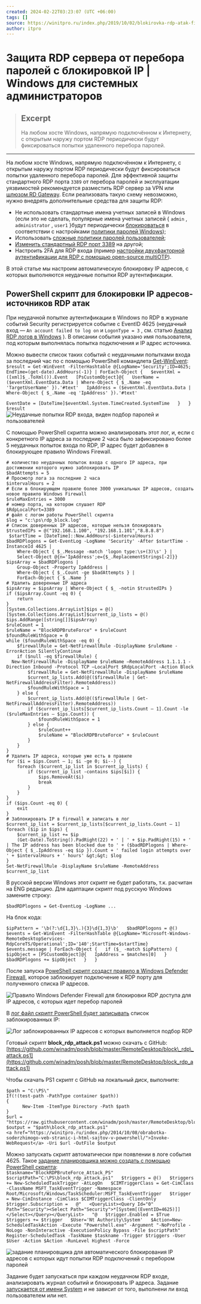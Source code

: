 ```yaml
---
created: 2024-02-22T03:23:07 (UTC +06:00)
tags: []
source: https://winitpro.ru/index.php/2019/10/02/blokirovka-rdp-atak-firewall-powershell/
author: itpro
---
```


# Защита RDP сервера от перебора паролей с блокировкой IP | Windows для системных администраторов

> ## Excerpt
> На любом хосте Windows, напрямую подключённом к Интернету, с открытым наружу портом RDP периодически будут фиксироваться попытки удаленного перебора паролей.

---
На любом хосте Windows, напрямую подключённом к Интернету, с открытым наружу портом RDP периодически будут фиксироваться попытки удаленного перебора паролей. Для эффективной защиты стандартного RDP порта `3389` от перебора паролей и эксплуатации уязвимостей рекомендуется разместить RDP сервер за VPN или [шлюзом RD Gateway](https://winitpro.ru/index.php/2022/03/17/nastrojka-shlyuza-remote-desktop-gateway-windows-server/). Если реализовать такую схему невозможно, нужно внедрять дополнительные средства для защиты RDP:

-   Не использовать стандартные имена учетных записей в Windows (если это не сделать, популярные имена учетных записей { `admin` , `administrator` , `user1` }будут периодически [блокироваться](https://winitpro.ru/index.php/2014/05/07/poisk-istochnika-blokirovki-uchetnoj-zapisi-polzovatelya-v-active-directory/) в соответствии с настройками [политики паролей Windows](https://winitpro.ru/index.php/2018/10/26/politika-parolej-uchetnyx-zapisej-v-active-directory/));
-   Использовать [сложные политики паролей пользователей](https://winitpro.ru/index.php/2018/10/26/politika-parolej-uchetnyx-zapisej-v-active-directory/);
-   [Изменить стандартный RDP порт 3389](https://winitpro.ru/index.php/2010/09/17/nomer-porta-rdp-v-windows/) на другой;
-   Настроить 2FA для RDP входа (пример [настройки двухфакторной аутентификации для RDP с помощью open-source multiOTP](https://winitpro.ru/index.php/2022/01/18/2fa-v-windows-multiotp/)).

В этой статье мы настроим автоматическую блокировку IP адресов, с которых выполняются неудачные попытки RDP аутентификации.

## PowerShell скрипт для блокировки IP адресов-источников RDP атак

При неудачной попытке аутентификации в Windows по RDP в журнале событий Security регистрируется событие с EventID 4625 (неудачный вход — `An account failed to log on` и `LogonType = 3` , см. статью [Анализ RDP логов в Windows](https://winitpro.ru/index.php/2018/09/25/analizing-rdp-logs-windows-terminal-rds/) ). В описании события указано имя пользователя, под которым выполнялась попытка подключения и IP адрес источника.

Можно вывести список таких событий с неудачными попытками входа за последний час по с помощью PowerShell командлета [Get-WinEvent](https://winitpro.ru/index.php/2022/11/16/poisk-sobytij-event-log-powershell/):  
`$result = Get-WinEvent -FilterHashtable @{LogName='Security';ID=4625; EndTime=(get-date).AddHours(-1)} | ForEach-Object {   $eventXml = ([xml]$_.ToXml()).Event   [PsCustomObject]@{   UserName = ($eventXml.EventData.Data | Where-Object { $_.Name -eq 'TargetUserName' }).'#text'   IpAddress = ($eventXml.EventData.Data | Where-Object { $_.Name -eq 'IpAddress' }).'#text'   `

`EventDate = [DateTime]$eventXml.System.TimeCreated.SystemTime   }   }   $result   `  
![Неудачные попытки RDP входа, виден подбор паролей и пользователей](%D0%97%D0%B0%D1%89%D0%B8%D1%82%D0%B0%20RDP%20%D1%81%D0%B5%D1%80%D0%B2%D0%B5%D1%80%D0%B0%20%D0%BE%D1%82%20%D0%BF%D0%B5%D1%80%D0%B5%D0%B1%D0%BE%D1%80%D0%B0%20%D0%BF%D0%B0%D1%80%D0%BE%D0%BB%D0%B5%D0%B9%20%D1%81%20%D0%B1%D0%BB%D0%BE%D0%BA%D0%B8%D1%80%D0%BE%D0%B2%D0%BA%D0%BE%D0%B9%20IP%20%20Windows%20%D0%B4%D0%BB%D1%8F%20%D1%81%D0%B8%D1%81%D1%82%D0%B5%D0%BC%D0%BD%D1%8B%D1%85%20%D0%B0%D0%B4%D0%BC%D0%B8%D0%BD%D0%B8%D1%81%D1%82%D1%80%D0%B0%D1%82%D0%BE%D1%80%D0%BE%D0%B2/neudachie-popitki-rdp-vhoda-podbor-parolya.jpg)

С помощью PowerShell скрипта можно анализировать этот лог, и, если с конкретного IP адреса за последние 2 часа было зафиксировано более 5 неудачных попыток входа по RDP, IP адрес будет добавлен в блокирующее правило Windows Firewall.

```
# количество неудачных попыток входа с одного IP адреса, при достижении которого нужно заблокировать IP
$badAttempts = 5
# Просмотр лога за последние 2 часа
$intervalHours = 2
# Если в блокирующем правиле более 3000 уникальных IP адресов, создать новое правило Windows Firewall
$ruleMaxEntries = 3000
# номер порта, на котором слушает RDP
$RdpLocalPort=3389
# файл с логом работы PowerShell скрипта
$log = "c:\ps\rdp_block.log"
# Список доверенных IP адресов, которые нельзя блокировать
$trustedIPs = @("192.168.1.100", "192.168.1.101","8.8.8.8")  
 $startTime = [DateTime]::Now.AddHours(-$intervalHours)
$badRDPlogons = Get-EventLog -LogName 'Security' -After $startTime -InstanceId 4625 |
    Where-Object { $_.Message -match 'logon type:\s+(3)\s' } |
    Select-Object @{n='IpAddress';e={$_.ReplacementStrings[-2]}}
$ipsArray = $badRDPlogons |
    Group-Object -Property IpAddress |
    Where-Object { $_.Count -ge $badAttempts } |
    ForEach-Object { $_.Name }
# Удалить доверенные IP адреса 
$ipsArray = $ipsArray | Where-Object { $_ -notin $trustedIPs }
if ($ipsArray.Count -eq 0) {
    return
}
[System.Collections.ArrayList]$ips = @()
[System.Collections.ArrayList]$current_ip_lists = @()
$ips.AddRange([string[]]$ipsArray)
$ruleCount = 1
$ruleName = "BlockRDPBruteForce" + $ruleCount
$foundRuleWithSpace = 0
while ($foundRuleWithSpace -eq 0) {
    $firewallRule = Get-NetFirewallRule -DisplayName $ruleName -ErrorAction SilentlyContinue
    if ($null -eq $firewallRule) {
  New-NetFirewallRule -DisplayName $ruleName –RemoteAddress 1.1.1.1 -Direction Inbound -Protocol TCP –LocalPort $RdpLocalPort -Action Block
        $firewallRule = Get-NetFirewallRule -DisplayName $ruleName
        $current_ip_lists.Add(@(($firewallRule | Get-NetFirewallAddressFilter).RemoteAddress))
        $foundRuleWithSpace = 1
    } else {
        $current_ip_lists.Add(@(($firewallRule | Get-NetFirewallAddressFilter).RemoteAddress))        
        if ($current_ip_lists[$current_ip_lists.Count – 1].Count -le ($ruleMaxEntries – $ips.Count)) {
            $foundRuleWithSpace = 1
        } else {
            $ruleCount++
            $ruleName = "BlockRDPBruteForce" + $ruleCount
        }
    }
}
# Удалить IP адреса, которые уже есть в правиле 
for ($i = $ips.Count – 1; $i -ge 0; $i--) {
    foreach ($current_ip_list in $current_ip_lists) {
        if ($current_ip_list -contains $ips[$i]) {
            $ips.RemoveAt($i)
            break
        }
    }
}
if ($ips.Count -eq 0) {
    exit
}
# Заблокировать IP в firewall и записать в лог
$current_ip_list = $current_ip_lists[$current_ip_lists.Count – 1]
foreach ($ip in $ips) {
    $current_ip_list += $ip
    (Get-Date).ToString().PadRight(22) + ' | ' + $ip.PadRight(15) + ' | The IP address has been blocked due to ' + ($badRDPlogons | Where-Object { $_.IpAddress -eq $ip }).Count + ' failed login attempts over ' + $intervalHours + ' hours' &gt;&gt; $log
}
Set-NetFirewallRule -DisplayName $ruleName -RemoteAddress $current_ip_list
```

В русской версии Windows этот скрипт не будет работать, т.к. расчитан на ENG редакцию. Для адаптации скрипт под русскую Windows замените строку:

`$badRDPlogons = Get-EventLog -LogName ...`

На блок кода:

`$ipPattern = '\b(?:\d{1,3}\.){3}\d{1,3}\b'   $badRDPlogons = @()   $events = Get-WinEvent -FilterHashTable @{LogName='Microsoft-Windows-RemoteDesktopServices-RdpCoreTS/Operational';ID='140';StartTime=$startTime}   $events.message | ForEach-Object {   if ($_ -match $ipPattern) {   $ipObject = [PSCustomObject]@{   IpAddress = $matches[0]   }   $badRDPlogons += $ipObject   }   }`

После запуска [PoweShell скрипт создаст правило в Windows Defender Firewall](https://winitpro.ru/index.php/2019/09/25/upravlenie-windows-firewall-powershell/), которое заблокирует подключение к RDP порту для полученного списка IP адресов.

![Правило Windows Defender Firewall для блокировки RDP доступа для IP адресов, с которых идет перебор паролей](%D0%97%D0%B0%D1%89%D0%B8%D1%82%D0%B0%20RDP%20%D1%81%D0%B5%D1%80%D0%B2%D0%B5%D1%80%D0%B0%20%D0%BE%D1%82%20%D0%BF%D0%B5%D1%80%D0%B5%D0%B1%D0%BE%D1%80%D0%B0%20%D0%BF%D0%B0%D1%80%D0%BE%D0%BB%D0%B5%D0%B9%20%D1%81%20%D0%B1%D0%BB%D0%BE%D0%BA%D0%B8%D1%80%D0%BE%D0%B2%D0%BA%D0%BE%D0%B9%20IP%20%20Windows%20%D0%B4%D0%BB%D1%8F%20%D1%81%D0%B8%D1%81%D1%82%D0%B5%D0%BC%D0%BD%D1%8B%D1%85%20%D0%B0%D0%B4%D0%BC%D0%B8%D0%BD%D0%B8%D1%81%D1%82%D1%80%D0%B0%D1%82%D0%BE%D1%80%D0%BE%D0%B2/pravilo-firewall-blokirovki-rdp-dostupa-dlya-ip-adresov.jpg)

В [лог файл скрипт PowerShell будет записывать](https://winitpro.ru/index.php/2021/03/15/logirovanie-powershell-scriptov/) список заблокированных IP:

![Лог заблокированных IP адресов с которых выполняется подбор RDP ](%D0%97%D0%B0%D1%89%D0%B8%D1%82%D0%B0%20RDP%20%D1%81%D0%B5%D1%80%D0%B2%D0%B5%D1%80%D0%B0%20%D0%BE%D1%82%20%D0%BF%D0%B5%D1%80%D0%B5%D0%B1%D0%BE%D1%80%D0%B0%20%D0%BF%D0%B0%D1%80%D0%BE%D0%BB%D0%B5%D0%B9%20%D1%81%20%D0%B1%D0%BB%D0%BE%D0%BA%D0%B8%D1%80%D0%BE%D0%B2%D0%BA%D0%BE%D0%B9%20IP%20%20Windows%20%D0%B4%D0%BB%D1%8F%20%D1%81%D0%B8%D1%81%D1%82%D0%B5%D0%BC%D0%BD%D1%8B%D1%85%20%D0%B0%D0%B4%D0%BC%D0%B8%D0%BD%D0%B8%D1%81%D1%82%D1%80%D0%B0%D1%82%D0%BE%D1%80%D0%BE%D0%B2/log-zablokirovannih-ip-adresov.jpg)

Готовый скрипт **block\_rdp\_attack.ps1** можно скачать с GitHub: [https://github.com/winadm/posh/blob/master/RemoteDesktop/block\_rdp\_attack.ps1](https://github.com/winadm/posh/blob/master/RemoteDesktop/block_rdp_attack.ps1)

Чтобы скачать PS1 скрипт с GitHub на локальный диск, выполните:

```
$path = "C:\PS\"
If(!(test-path -PathType container $path))
{
      New-Item -ItemType Directory -Path $path
}
$url = "https://raw.githubusercontent.com/winadm/posh/master/RemoteDesktop/block_rdp_attack.ps1"
$output = "$path\block_rdp_attack.ps1" 
<a href="https://winitpro.ru/index.php/2014/10/08/obrabotka-soderzhimogo-veb-stranic-i-html-sajtov-v-powershell/">Invoke-WebRequest</a> -Uri $url -OutFile $output
```

Можно запускать скрипт автоматически при появлении в логе события 4625. Такое [задание планировщика можно создать с помощью PowerShell скрипта](https://winitpro.ru/index.php/2017/06/08/sozdanie-zadaniya-planirovshhika-s-pomoshhyu-powershell/):  
`$taskname="BlockRDPBruteForce_Attack_PS"   $scriptPath="C:\PS\block_rdp_attack.ps1"   $triggers = @()   $triggers += New-ScheduledTaskTrigger -AtLogOn   $CIMTriggerClass = Get-CimClass -ClassName MSFT_TaskEventTrigger -Namespace Root/Microsoft/Windows/TaskScheduler:MSFT_TaskEventTrigger   $trigger = New-CimInstance -CimClass $CIMTriggerClass -ClientOnly   $trigger.Subscription =   @"   <QueryList><Query Id="0" Path="Security"><Select Path="Security">*[System[(EventID=4625)]]</Select></Query></QueryList>   "@   $trigger.Enabled = $True   $triggers += $trigger   $User='Nt Authority\System'   $Action=New-ScheduledTaskAction -Execute "Powershell.exe" -Argument "-NoProfile -NoLogo -NonInteractive -ExecutionPolicy Bypass -File $scriptPath"   Register-ScheduledTask -TaskName $taskname -Trigger $triggers -User $User -Action $Action -RunLevel Highest -Force`

![задание планировщика для автоматического блокирования IP адресов с которых идут попытки RDP подключений с перебором паролей](%D0%97%D0%B0%D1%89%D0%B8%D1%82%D0%B0%20RDP%20%D1%81%D0%B5%D1%80%D0%B2%D0%B5%D1%80%D0%B0%20%D0%BE%D1%82%20%D0%BF%D0%B5%D1%80%D0%B5%D0%B1%D0%BE%D1%80%D0%B0%20%D0%BF%D0%B0%D1%80%D0%BE%D0%BB%D0%B5%D0%B9%20%D1%81%20%D0%B1%D0%BB%D0%BE%D0%BA%D0%B8%D1%80%D0%BE%D0%B2%D0%BA%D0%BE%D0%B9%20IP%20%20Windows%20%D0%B4%D0%BB%D1%8F%20%D1%81%D0%B8%D1%81%D1%82%D0%B5%D0%BC%D0%BD%D1%8B%D1%85%20%D0%B0%D0%B4%D0%BC%D0%B8%D0%BD%D0%B8%D1%81%D1%82%D1%80%D0%B0%D1%82%D0%BE%D1%80%D0%BE%D0%B2/avtomaticheskoe-zadanie-planirovshika-block-ip.jpg)

Задание будет запускаться при каждом неудачном RDP входе, анализировать журнал событий и блокировать IP адреса. Задание [запускается от имени System](https://winitpro.ru/index.php/2011/12/26/zapusk-cmd-ot-system-v-windows-7/) и не зависит от того, выполнени ли вход пользователем или нет.
